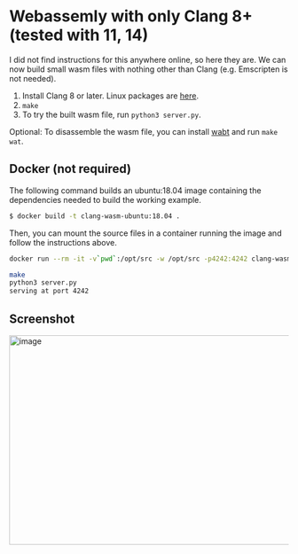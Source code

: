 # Webassemly with only Clang 8+ (tested with 11, 14)

I did not find instructions for this anywhere online, so here they are. We can now build small wasm files with nothing other than Clang (e.g. Emscripten is not needed).

1. Install Clang 8 or later. Linux packages are [here](https://apt.llvm.org/).
2. `make`
3. To try the built wasm file, run `python3 server.py`.

Optional: To disassemble the wasm file, you can install [wabt](https://github.com/WebAssembly/wabt) and run `make wat`.

## Docker (not required)

The following command builds an ubuntu:18.04 image containing the dependencies needed to build the working example.

```bash
$ docker build -t clang-wasm-ubuntu:18.04 .
```

Then, you can mount the source files in a container running the image and follow the instructions above.


```bash
docker run --rm -it -v`pwd`:/opt/src -w /opt/src -p4242:4242 clang-wasm-ubuntu:18.04

make
python3 server.py
serving at port 4242
```

## Screenshot

<img width="1236" height="378" alt="image" src="https://github.com/user-attachments/assets/b4c35e57-d635-422c-897f-17f2facb3eee" />


